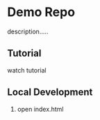 # Demo Repo

description.....

## Tutorial

watch tutorial


## Local Development

1. open index.html